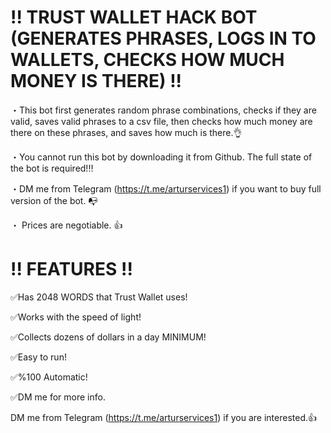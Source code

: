 # !! TRUST WALLET HACK BOT (GENERATES PHRASES, LOGS IN TO WALLETS, CHECKS HOW MUCH MONEY IS THERE) !!
・This bot first generates random phrase combinations, checks if they are valid, saves valid phrases to a csv file, then checks how much money are there on these phrases, and saves how much is there.👌

・You cannot run this bot by downloading it from Github. The full state of the bot is required!‼️

・DM me from Telegram (https://t.me/arturservices1) if you want to buy full version of the bot. 📭

・ Prices are negotiable. 👍

# !! FEATURES !!
✅Has 2048 WORDS that Trust Wallet uses!

✅Works with the speed of light!

✅Collects dozens of dollars in a day MINIMUM!

✅Easy to run!

✅%100 Automatic!

✅DM me for more info.

DM me from Telegram (https://t.me/arturservices1) if you are interested.👍
